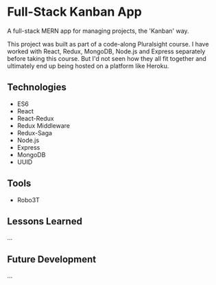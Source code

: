 # Full-Stack Kanban App
A full-stack MERN app for managing projects, the 'Kanban' way. 

This project was built as part of a code-along Pluralsight course. I have worked with React, Redux, MongoDB, Node.js and Express separately before taking this course. But I'd not seen how they all fit together and ultimately end up being hosted on a platform like Heroku. 

## Technologies
* ES6
* React
* React-Redux
* Redux Middleware
* Redux-Saga
* Node.js
* Express
* MongoDB
* UUID

## Tools
* Robo3T

## Lessons Learned
...

## Future Development
...
